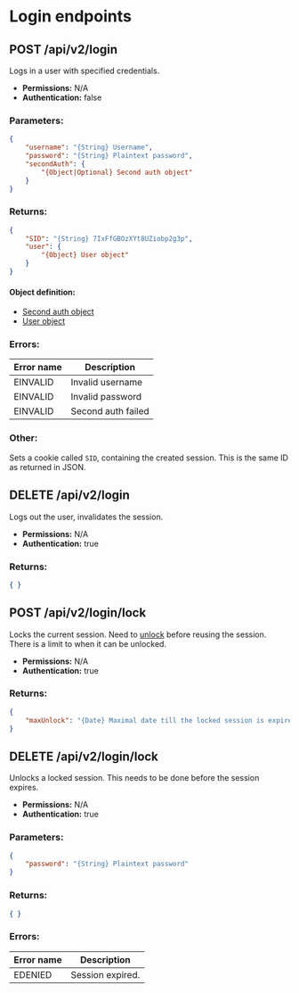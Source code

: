 # Login endpoints

## POST /api/v2/login
Logs in a user with specified credentials.

* **Permissions:** N/A
* **Authentication:** false

### Parameters:
``` JSON
{
    "username": "{String} Username",
    "password": "{String} Plaintext password",
    "secondAuth": {
        "{Object|Optional} Second auth object"
    }
}
```

### Returns:
``` JSON
{
    "SID": "{String} 7IxFfGBOzXYt8UZiobp2g3p",
    "user": {
        "{Object} User object"
    }
}
```

#### Object definition:
* [Second auth object](objects/#second-auth-object)
* [User object](objects/#user-object)

### Errors:
Error name | Description
--- | ---
EINVALID | Invalid username
EINVALID | Invalid password
EINVALID | Second auth failed

### Other:
Sets a cookie called `SID`, containing the created session. This is the same ID as returned in JSON.

## DELETE /api/v2/login
Logs out the user, invalidates the session.

* **Permissions:** N/A
* **Authentication:** true

### Returns:
``` JSON
{ }
```
## POST /api/v2/login/lock
Locks the current session. Need to [unlock](#delete-apiv2loginlock) before reusing the session. There is a limit to when it can be unlocked.

* **Permissions:** N/A
* **Authentication:** true

### Returns:
``` JSON
{
    "maxUnlock": "{Date} Maximal date till the locked session is expired and removed."
}
```

## DELETE /api/v2/login/lock
Unlocks a locked session. This needs to be done before the session expires.

* **Permissions:** N/A
* **Authentication:** true

### Parameters:
``` JSON
{
    "password": "{String} Plaintext password"
}
```

### Returns:
``` JSON
{ }
```

### Errors:
Error name | Description
--- | ---
EDENIED | Session expired.
